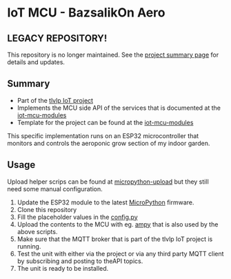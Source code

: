 # IoT MCU - BazsalikOn Aero

## LEGACY REPOSITORY!
This repository is no longer maintained. See the [project summary page](https://github.com/tlvlp/iot-project-summary) for details and updates.

## Summary
- Part of the [tlvlp IoT project](https://github.com/tlvlp/iot-project-summary)
- Implements the MCU side API of the services that is documented at the [iot-mcu-modules](https://github.com/tlvlp/iot-mcu-modules)
- Template for the project can be found at the [iot-mcu-modules](https://github.com/tlvlp/iot-mcu-modules)

This specific implementation runs on an ESP32 microcontroller that monitors and controls the aeroponic grow section of my indoor garden.

## Usage
Upload helper scrips can be found at [micropython-upload](https://github.com/tlvlp/micropython-upload) but they still need some manual configuration.
1. Update the ESP32 module to the latest [MicroPython](http://micropython.org/download#esp32) firmware.
2. Clone this repository
3. Fill the placeholder values in the [config.py](unit/config.py)
4. Upload the contents to the MCU with eg. [ampy](https://github.com/scientifichackers/ampy) that is also used by the above scripts.
5. Make sure that the MQTT broker that is part of the tlvlp IoT project is running.
6. Test the unit with either via the project or via any third party MQTT client by subscribing and posting to theAPI topics.
7. The unit is ready to be installed.
